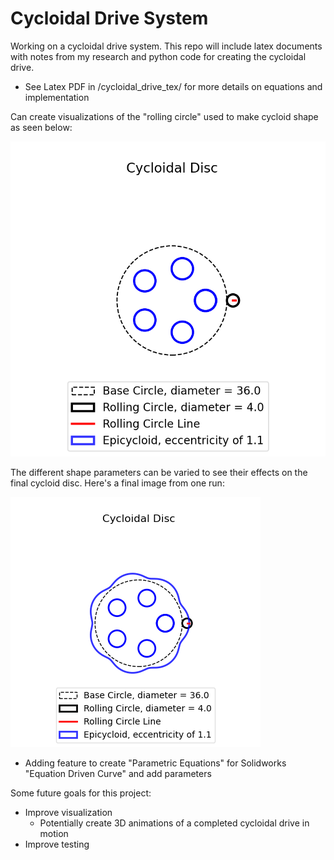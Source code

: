 # Cycloidal Drive System

Working on a cycloidal drive system. This repo will include  latex documents with notes from my research and python code for creating the cycloidal drive.

- See Latex PDF in /cycloidal_drive_tex/ for more details on equations and implementation

Can create visualizations of the "rolling circle" used to make cycloid shape as seen below:

![Cycloid GIF](/imgs/plot_ecc_1.1_03_31_2023_1055.gif)

The different shape parameters can be varied to see their effects on the final cycloid disc.
Here's a final image from one run:

![Cyloid PNG](imgs/cycloid_plot_03_31_2023_1054.png)

- Adding feature to create "Parametric Equations" for Solidworks "Equation Driven Curve" and add parameters

Some future goals for this project:
- Improve visualization
    - Potentially create 3D animations of a completed cycloidal drive in motion
- Improve testing